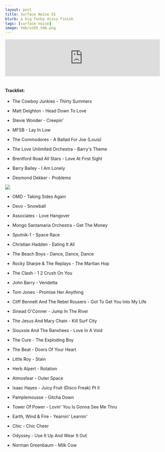 ```yaml
---
layout: post
title: Surface Noise 55
blurb: a big funky disco finish
tags: [surface noise]
image: tmb/sn55_tmb.png
---
```


<iframe width="100%" height="120" src="https://www.mixcloud.com/widget/iframe/?hide_cover=1&feed=%2Fzero_cc%2Fsurface-noise-55-4419%2F" frameborder="0" ></iframe>
&nbsp;

#### Tracklist:

- The Cowboy Junkies - Thirty Summers
- Matt Deighton - Head Down To Love
- Stevie Wonder - Creepin'

- MFSB - Lay In Low
- The Commodores - A Ballad For Joe (Louis)
- The Love Unlimited Orchestra - Barry's Theme

- Brentford Road All Stars - Love At First Sight
- Barry Bailey - I Am Lonely
- Desmond Dekker - Problems

![](https://lh3.googleusercontent.com/TkJ7iGWpee4t98LLetDVG9S_vymaMoC-FKUM_g7-0oggsUozwQOhognMdbLpIQJwzIQclGu_jtHFDatcXrnGZ-wf59WOJgR9Cw9fXgoyS5t03FOec-L5f9sKOBs489Y4DyUwFU_SjZSnc5XnEcN4TaaDxVMlKQTHkQkh2FtAkCyLl2Bc4NvU2t1MmjgKj7pYAtT_wKvsE5NmXk-ePMRVEr_GHgezDzE4PwYoNSb51UUIY3IqDOGu8n1vF57j7GX2AMLgEmsR5mKWt_cLsJhidi6K7EX5Efo5cFQj8l9V8x_mF34txehd7sQDzsRhk8Cc1D710BXJ0eOviXype4Rfz0LVql9NtGU2K7TkrGPtv-Kdq3miGsCLhT0KXakQYb4zLupKRd21hTvEpfLChWpXsTqmYXlzjRQ0y1ACUXi9Y9ght1EPHMLBtpZVxh7CA9foVopTxqLw5bpg_0J6ZJpmgw1p1QUaog2wfbgOogFfvrqJdbSOExvEcUBIkjciGBZy59W6gg_s1CQs3V-PgVMVWQ2FDbMftVSxygm4yondmnXt9eJYG3asgf0RofgVOhr452ImXEW9_QmN7QEFTNaTEyHjLwy56v1khzeFfNX2NI6J7SiHcIVZ9vsPqSNOEhP5gGO8BbRwItkwlQ1nlAxqbwyM=w600-h598-no)

- OMD - Taking Sides Again
- Devo - Snowball
- Associates - Love Hangover

- Mongo Santamaria Orchestra - Get The Money
- Sputnik-1 - Space Race
- Christian Hadden - Eating It All

- The Beach Boys - Dance, Dance, Dance
- Rocky Sharpe & The Replays - The Martian Hop
- The Clash - 1 2 Crush On You

- John Barry - Vendetta
- Tom Jones - Promise Her Anything
- Cliff Bennett And The Rebel Rousers - Got To Get You Into My Life

- Sinead O'Conner - Jump In The River
- The Jesus And Mary Chain - Kill Surf City
- Siouxsie And The Banshees - Love In A Void

- The Cure - The Exploding Boy
- The Beat - Doors Of Your Heart
- Little Roy - Stain

- Herb Alpert - Rotation
- Atmosfear - Outer Space
- Isaac Hayes - Juicy Fruit (Disco Freak) Pt II

- Pamplemousse - Gitcha Down
- Tower Of Power -  Lovin' You Is Gonna See Me Thru
- Earth, Wind & Fire - Yearnin' Learnin'
- Chic - Chic Cheer
- Odyssey - Use It Up And Wear It Out

- Norman Greenbaum - Milk Cow